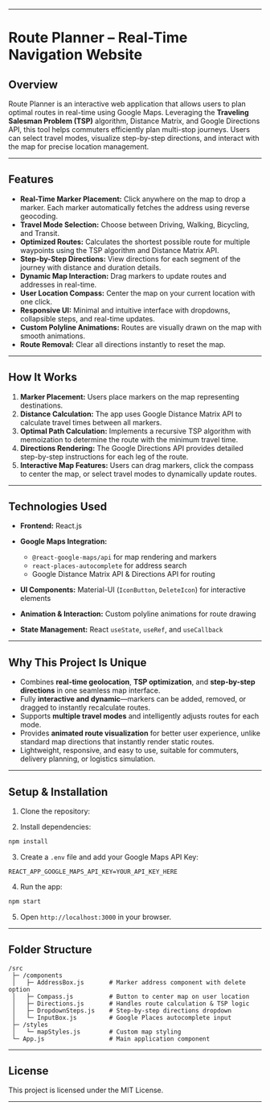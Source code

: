 
---

# Route Planner – Real-Time Navigation Website


## **Overview**

Route Planner is an interactive web application that allows users to plan optimal routes in real-time using Google Maps. Leveraging the **Traveling Salesman Problem (TSP)** algorithm, Distance Matrix, and Google Directions API, this tool helps commuters efficiently plan multi-stop journeys. Users can select travel modes, visualize step-by-step directions, and interact with the map for precise location management.

---

## **Features**

* **Real-Time Marker Placement:** Click anywhere on the map to drop a marker. Each marker automatically fetches the address using reverse geocoding.
* **Travel Mode Selection:** Choose between Driving, Walking, Bicycling, and Transit.
* **Optimized Routes:** Calculates the shortest possible route for multiple waypoints using the TSP algorithm and Distance Matrix API.
* **Step-by-Step Directions:** View directions for each segment of the journey with distance and duration details.
* **Dynamic Map Interaction:** Drag markers to update routes and addresses in real-time.
* **User Location Compass:** Center the map on your current location with one click.
* **Responsive UI:** Minimal and intuitive interface with dropdowns, collapsible steps, and real-time updates.
* **Custom Polyline Animations:** Routes are visually drawn on the map with smooth animations.
* **Route Removal:** Clear all directions instantly to reset the map.

---

## **How It Works**

1. **Marker Placement:** Users place markers on the map representing destinations.
2. **Distance Calculation:** The app uses Google Distance Matrix API to calculate travel times between all markers.
3. **Optimal Path Calculation:** Implements a recursive TSP algorithm with memoization to determine the route with the minimum travel time.
4. **Directions Rendering:** The Google Directions API provides detailed step-by-step instructions for each leg of the route.
5. **Interactive Map Features:** Users can drag markers, click the compass to center the map, or select travel modes to dynamically update routes.

---

## **Technologies Used**

* **Frontend:** React.js
* **Google Maps Integration:**

  * `@react-google-maps/api` for map rendering and markers
  * `react-places-autocomplete` for address search
  * Google Distance Matrix API & Directions API for routing
* **UI Components:** Material-UI (`IconButton`, `DeleteIcon`) for interactive elements
* **Animation & Interaction:** Custom polyline animations for route drawing
* **State Management:** React `useState`, `useRef`, and `useCallback`

---

## **Why This Project Is Unique**

* Combines **real-time geolocation**, **TSP optimization**, and **step-by-step directions** in one seamless map interface.
* Fully **interactive and dynamic**—markers can be added, removed, or dragged to instantly recalculate routes.
* Supports **multiple travel modes** and intelligently adjusts routes for each mode.
* Provides **animated route visualization** for better user experience, unlike standard map directions that instantly render static routes.
* Lightweight, responsive, and easy to use, suitable for commuters, delivery planning, or logistics simulation.

---

## **Setup & Installation**

1. Clone the repository:

2. Install dependencies:

```bash
npm install
```

3. Create a `.env` file and add your Google Maps API Key:

```
REACT_APP_GOOGLE_MAPS_API_KEY=YOUR_API_KEY_HERE
```

4. Run the app:

```bash
npm start
```

5. Open `http://localhost:3000` in your browser.

---

## **Folder Structure**

```
/src
 ├─ /components
 │   ├─ AddressBox.js       # Marker address component with delete option
 │   ├─ Compass.js          # Button to center map on user location
 │   ├─ Directions.js       # Handles route calculation & TSP logic
 │   ├─ DropdownSteps.js    # Step-by-step directions dropdown
 │   └─ InputBox.js         # Google Places autocomplete input
 ├─ /styles
 │   └─ mapStyles.js        # Custom map styling
 └─ App.js                  # Main application component
```

---

## **License**

This project is licensed under the MIT License.

---

